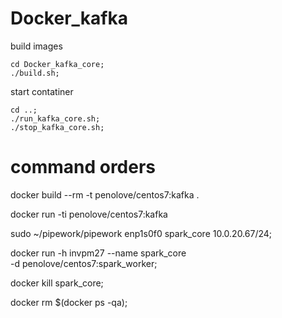 # Docker_kafka
build images
```
cd Docker_kafka_core;
./build.sh;
```

start contatiner
```
cd ..;
./run_kafka_core.sh;
./stop_kafka_core.sh;
```


# command orders
docker build --rm -t penolove/centos7:kafka .

docker run -ti penolove/centos7:kafka


sudo ~/pipework/pipework enp1s0f0  spark_core 10.0.20.67/24;

docker run -h invpm27 --name spark_core \
    -d penolove/centos7:spark_worker;

docker kill spark_core;

docker rm $(docker ps -qa);
